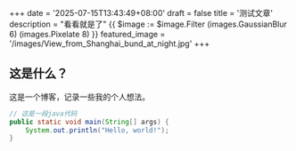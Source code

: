+++
date = '2025-07-15T13:43:49+08:00'
draft = false
title = '测试文章'
description = "看看就是了"
{{ $image := $image.Filter (images.GaussianBlur 6) (images.Pixelate 8) }}
featured_image = '/images/View_from_Shanghai_bund_at_night.jpg'
+++

## 这是什么？

这是一个博客，记录一些我的个人想法。

```java
// 这是一段java代码
public static void main(String[] args) {
    System.out.println("Hello, world!");
}
```
